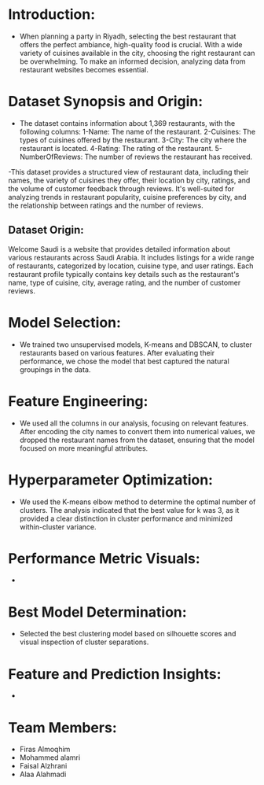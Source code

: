 # Introduction: 
- When planning a party in Riyadh, selecting the best restaurant that offers the perfect ambiance, high-quality food is crucial. With a wide variety of cuisines available in the city, choosing the right restaurant can be overwhelming. To make an informed decision, analyzing data from restaurant websites becomes essential.

# Dataset Synopsis and Origin:
- The dataset contains information about 1,369 restaurants, with the following columns:
1-Name: The name of the restaurant.
2-Cuisines: The types of cuisines offered by the restaurant.
3-City: The city where the restaurant is located.
4-Rating: The rating of the restaurant.
5-NumberOfReviews: The number of reviews the restaurant has received.
  
-This dataset provides a structured view of restaurant data, including their names, the variety of cuisines they offer, their location by city, ratings, and the volume of customer feedback through reviews. It's well-suited for analyzing trends in restaurant popularity, cuisine preferences by city, and the relationship between ratings and the number of reviews. 
## Dataset Origin:
Welcome Saudi is a website that provides detailed information about various restaurants across Saudi Arabia. It includes listings for a wide range of restaurants, categorized by location, cuisine type, and user ratings. Each restaurant profile typically contains key details such as the restaurant's name, type of cuisine, city, average rating, and the number of customer reviews.

# Model Selection: 
- We trained two unsupervised models, K-means and DBSCAN, to cluster restaurants based on various features. After evaluating their performance, we chose the model that best captured the natural groupings in the data.

# Feature Engineering:
- We used all the columns in our analysis, focusing on relevant features. After encoding the city names to convert them into numerical values, we dropped the restaurant names from the dataset, ensuring that the model focused on more meaningful attributes.

# Hyperparameter Optimization: 
- We used the K-means elbow method to determine the optimal number of clusters. The analysis indicated that the best value for k was 3, as it provided a clear distinction in cluster performance and minimized within-cluster variance.

# Performance Metric Visuals: 
- 



# Best Model Determination: 
- Selected the best clustering model based on silhouette scores and visual inspection of cluster separations.


# Feature and Prediction Insights: 
-






# Team Members: 
- Firas Almoqhim
- Mohammed alamri
- Faisal Alzhrani
- Alaa Alahmadi
